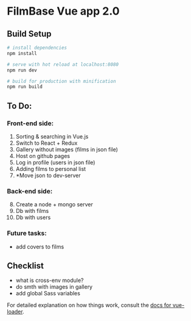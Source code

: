 # FilmBase Vue app 2.0

## Build Setup

``` bash
# install dependencies
npm install

# serve with hot reload at localhost:8080
npm run dev

# build for production with minification
npm run build
```

## To Do:
### Front-end side:
1. Sorting & searching in Vue.js
2. Switch to React + Redux
3. Gallery without images (films in json file)
4. Host on github pages
5. Log in profile (users in json file)
6. Adding films to personal list
7. *Move json to dev-server

### Back-end side:
8. Create a node + mongo server
9. Db with films
10. Db with users

### Future tasks:
* add covers to films

## Checklist

* what is cross-env module?
* do smth with images in gallery
* add global Sass variables

For detailed explanation on how things work, consult the [docs for vue-loader](http://vuejs.github.io/vue-loader).
